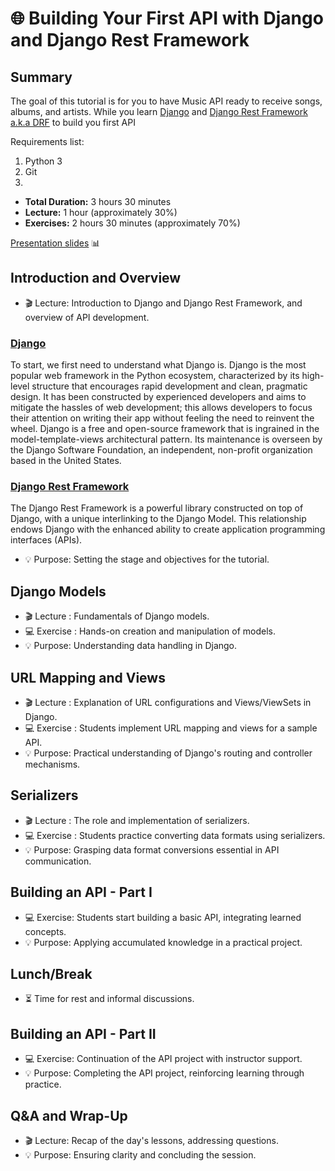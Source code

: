 # 🌐 Building Your First API with Django and Django Rest Framework

## Summary

The goal of this tutorial is for you to have Music API ready to receive songs, albums, and artists. While you learn [Django](https://www.djangoproject.com/) and [Django Rest Framework a.k.a DRF](https://www.django-rest-framework.org/) to build you first API

Requirements list:
1. Python 3
2. Git
3. 

- **Total Duration:** 3 hours 30 minutes
- **Lecture:** 1 hour (approximately 30%)
- **Exercises:** 2 hours 30 minutes (approximately 70%)


[Presentation slides](https://docs.google.com/presentation/d/1Ajv9MYQQ011_Y4r1W4I6Y-6XP_faFF0317Zkn2XupMw/edit?usp=sharing) 📊


## Introduction and Overview

- 🎬 Lecture: Introduction to Django and Django Rest Framework, and overview of API development.

### [Django](https://www.djangoproject.com/)
To start, we first need to understand what Django is. Django is the most popular web framework in the Python ecosystem, characterized by its high-level structure that encourages rapid development and clean, pragmatic design. It has been constructed by experienced developers and aims to mitigate the hassles of web development; this allows developers to focus their attention on writing their app without feeling the need to reinvent the wheel. Django is a free and open-source framework that is ingrained in the model-template-views architectural pattern. Its maintenance is overseen by the Django Software Foundation, an independent, non-profit organization based in the United States.

### [Django Rest Framework](https://www.django-rest-framework.org/)
The Django Rest Framework is a powerful library constructed on top of Django, with a unique interlinking to the Django Model. This relationship endows Django with the enhanced ability to create application programming interfaces (APIs).

- 💡 Purpose: Setting the stage and objectives for the tutorial.

## Django Models

- 🎬 Lecture : Fundamentals of Django models.
- 💻 Exercise : Hands-on creation and manipulation of models.
- 💡 Purpose: Understanding data handling in Django.

## URL Mapping and Views

- 🎬 Lecture : Explanation of URL configurations and Views/ViewSets in Django.
- 💻 Exercise : Students implement URL mapping and views for a sample API.
- 💡 Purpose: Practical understanding of Django's routing and controller mechanisms.

## Serializers

- 🎬 Lecture : The role and implementation of serializers.
- 💻 Exercise : Students practice converting data formats using serializers.
- 💡 Purpose: Grasping data format conversions essential in API communication.

## Building an API - Part I

- 💻 Exercise: Students start building a basic API, integrating learned concepts.
- 💡 Purpose: Applying accumulated knowledge in a practical project.

## Lunch/Break

- ⏳ Time for rest and informal discussions.

## Building an API - Part II

- 💻 Exercise: Continuation of the API project with instructor support.
- 💡 Purpose: Completing the API project, reinforcing learning through practice.

## Q&A and Wrap-Up

- 🎬 Lecture: Recap of the day's lessons, addressing questions.
- 💡 Purpose: Ensuring clarity and concluding the session.
